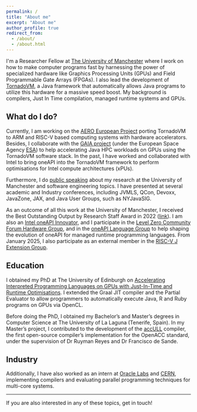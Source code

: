 ```yaml
---
permalink: /
title: "About me"
excerpt: "About me"
author_profile: true
redirect_from: 
  - /about/
  - /about.html
---
```



I'm a Researcher Fellow at [The University of Manchester](http://www.manchester.ac.uk) where I work on how to make computer programs fast by harnessing the power of specialized hardware like Graphics Processing Units (GPUs) and Field Programmable Gate Arrays (FPGAs). 
I also lead the development of [TornadoVM](https://github.com/beehive-lab/TornadoVM), a Java framework that automatically allows Java programs to utilize this hardware for a massive speed boost. My background is compilers, Just In Time compilation, managed runtime systems and GPUs. 

## What do I do? 

Currently, I am working on the [AERO European Project](https://aero-project.eu/) porting TornadoVM to ARM and RISC-V based computing systems with hardware accelerators. 
Besides, I collaborate with the [GAIA project](https://sci.esa.int/web/gaia) (under the European Space Agency [ESA](https://www.esa.int/)) to help accelerating Java 
HPC workloads on GPUs using the TornadoVM software stack.
In the past, I have worked and collaborated with Intel to bring oneAPI into the TornadoVM framework to perform optimisations for Intel compute architectures (xPUs). 

Furthermore, I do [public speaking](https://jjfumero.github.io/talks/) about my research at the University of Manchester and software engineering topics. 
I have presented at several academic and Industry conferences, including JVMLS, QCon, Devoxx, JavaZone, JAX, and Java User Groups, such as NYJavaSIG.

As an outcome of all this work at the University of Manchester, I received the Best Outstanding Output by Research Staff Award in 2022 ([link](https://www.researcherdevelopment.manchester.ac.uk/researcher-development-for-research-staff/research-staff-awards-202122/)).
I am also an [Intel oneAPI Innovator](https://www.intel.com/content/www/us/en/developer/community/innovators/oneapi-all-innovators.html), 
and I participate in the [Level Zero Community Forum Hardware Group](https://github.com/oneapi-src/oneAPI-tab/tree/main/hardware), 
and in the [oneAPI Language Group](https://github.com/oneapi-src/oneAPI-tab/tree/main/language) to help shaping the evolution of oneAPI for managed runtime programming languages. 
From January 2025, I also participate as an external member in the [RISC-V J Extension Group](https://github.com/riscv/riscv-j-extension).


## Education 

I obtained my PhD at The University of Edinburgh on [Accelerating Interpreted Programming Languages on GPUs with Just-In-Time and Runtime Optimisations](https://jjfumero.github.io/publication/2017-08-22-PhDThesis). 
I extended the Graal JIT compiler and the Partial Evaluator to allow programmers to automatically execute Java, R and Ruby programs on GPUs via OpenCL. 

Before doing the PhD, I obtained my Bachelor’s and Master’s degrees in Computer Science at The University of La Laguna (Tenerife, Spain). 
In my Master’s project, I contributed to the development of the [accULL](https://accull.wordpress.com) compiler, the first open-source compiler’s implementation for the OpenACC standard, 
under the supervision of Dr Ruyman Reyes and Dr Francisco de Sande.


## Industry

Additionally, I have also worked as an intern at [Oracle Labs](https://labs.oracle.com/) 
and [CERN](https://home.cern/science/computing/cern-openlab), 
implementing compilers and evaluating parallel programming techniques for multi-core systems. 

_______
If you are also interested in any of these topics, get in touch! 

